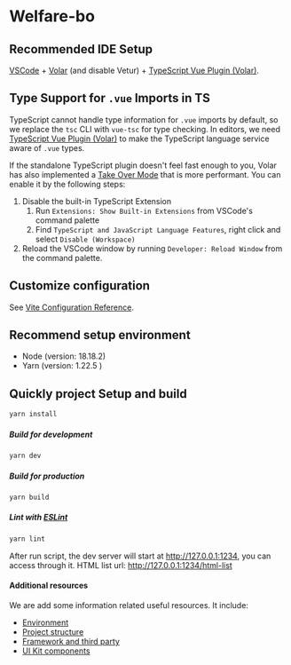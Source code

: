 # Welfare-bo

## Recommended IDE Setup

[VSCode](https://code.visualstudio.com/) + [Volar](https://marketplace.visualstudio.com/items?itemName=Vue.volar) (and disable Vetur) + [TypeScript Vue Plugin (Volar)](https://marketplace.visualstudio.com/items?itemName=Vue.vscode-typescript-vue-plugin).

## Type Support for `.vue` Imports in TS

TypeScript cannot handle type information for `.vue` imports by default, so we replace the `tsc` CLI with `vue-tsc` for type checking. In editors, we need [TypeScript Vue Plugin (Volar)](https://marketplace.visualstudio.com/items?itemName=Vue.vscode-typescript-vue-plugin) to make the TypeScript language service aware of `.vue` types.

If the standalone TypeScript plugin doesn't feel fast enough to you, Volar has also implemented a [Take Over Mode](https://github.com/johnsoncodehk/volar/discussions/471#discussioncomment-1361669) that is more performant. You can enable it by the following steps:

1. Disable the built-in TypeScript Extension
   1. Run `Extensions: Show Built-in Extensions` from VSCode's command palette
   2. Find `TypeScript and JavaScript Language Features`, right click and select `Disable (Workspace)`
2. Reload the VSCode window by running `Developer: Reload Window` from the command palette.

## Customize configuration

See [Vite Configuration Reference](https://vitejs.dev/config/).

## Recommend setup environment

- Node (version: 18.18.2)
- Yarn (version: 1.22.5 )

## Quickly project Setup and build

```sh
yarn install
```

##### Build for development

```sh
yarn dev
```

##### Build for production

```sh
yarn build
```

##### Lint with [ESLint](https://eslint.org/)

```sh
yarn lint
```

After run script, the dev server will start at http://127.0.0.1:1234, you can access through it.
HTML list url: http://127.0.0.1:1234/html-list

#### Additional resources

We are add some information related useful resources. It include:

- [Environment](./docs/environment.md)
- [Project structure](./docs/project-structure.md)
- [Framework and third party](./docs/third-party.md)
- [UI Kit components](./docs/ui-kit/README.md)

